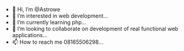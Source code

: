 - 👋 Hi, I’m @Astrowe
- 👀 I’m interested in web development...
- 🌱 I’m currently learning php...
- 💞️ I’m looking to collaborate on development of real functional web applications...
- 📫 How to reach me 08165506298...

<!---
Astrowe/Astrowe is a ✨ special ✨ repository because its `README.md` (this file) appears on your GitHub profile.
You can click the Preview link to take a look at your changes.
--->
